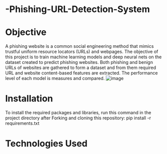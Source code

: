 # -Phishing-URL-Detection-System
# Objective
A phishing website is a common social engineering method that mimics trustful uniform resource locators (URLs) and webpages. The objective of this project is to train machine learning models and deep neural nets on the dataset created to predict phishing websites. Both phishing and benign URLs of websites are gathered to form a dataset and from them required URL and website content-based features are extracted. The performance level of each model is measures and compared.
![image](https://github.com/user-attachments/assets/77bdcf73-0005-4e87-9d95-a9622a1cff1c)
# Installation
To install the required packages and libraries, run this command in the project directory after Forking and cloning this repository:
pip install -r requirements.txt
# Technologies Used

